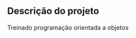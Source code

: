 ## Descrição do projeto 

<p align="justify">
Treinado programação orientada a objetos
 <img>

</p>
